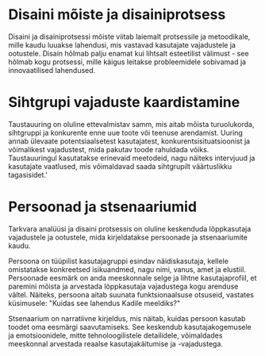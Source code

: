 # Disaini mõiste ja disainiprotsess

Disaini ja disainiprotsessi mõiste viitab laiemalt protsessile ja metoodikale, mille kaudu luuakse lahendusi, mis vastavad kasutajate vajadustele ja ootustele. Disain hõlmab palju enamat kui lihtsalt esteetilist välimust - see hõlmab kogu protsessi, mille käigus leitakse probleemidele sobivamad ja innovaatilised lahendused.

# Sihtgrupi vajaduste kaardistamine

Taustauuring on oluline ettevalmistav samm, mis aitab mõista turuolukorda, sihtgruppi ja konkurente enne uue toote või teenuse arendamist. Uuring annab ülevaate potentsiaalsetest kasutajatest, konkurentsisituatsioonist ja võimalikest vajadustest, mida pakutav toode rahuldada võiks. Taustauuringul kasutatakse erinevaid meetodeid, nagu näiteks intervjuud ja kasutajate vaatlused, mis võimaldavad saada sihtgrupilt väärtuslikku tagasisidet.'

# Persoonad ja stsenaariumid

Tarkvara analüüsi ja disaini protsessis on oluline keskenduda lõppkasutaja vajadustele ja ootustele, mida kirjeldatakse persoonade ja stsenaariumite kaudu.

Persoona on tüüpilist kasutajagruppi esindav näidiskasutaja, kellele omistatakse konkreetsed isikuandmed, nagu nimi, vanus, amet ja elustiil. Persoonade eesmärk on anda meeskonnale selge ja lihtne kasutajaprofiil, et paremini mõista ja arvestada lõppkasutaja vajadustega kogu arenduse vältel. Näiteks, persoona aitab suunata funktsionaalsuse otsuseid, vastates küsimusele: "Kuidas see lahendus Kadile meeldiks?"

Stsenaarium on narratiivne kirjeldus, mis näitab, kuidas persoon kasutab toodet oma eesmärgi saavutamiseks. See keskendub kasutajakogemusele ja emotsioonidele, mitte tehnoloogilistele detailidele, võimaldades meeskonnal arvestada reaalse kasutajakäitumise ja -vajadustega.
